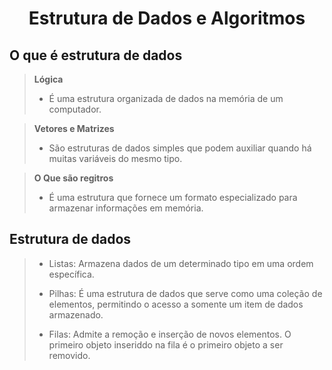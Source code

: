 <div align="center">

# Estrutura de Dados e Algoritmos

</div>

## O que é estrutura de dados

> **Lógica**
> - É uma estrutura organizada de dados na memória de um computador.

> **Vetores e Matrizes**
> - São estruturas de dados simples que podem auxiliar quando há muitas variáveis do mesmo tipo.

> **O Que são regitros**
> - É uma estrutura que fornece um formato especializado para armazenar informações em memória.

## Estrutura de dados
> - Listas: Armazena dados de um determinado tipo em uma ordem específica.
> 
> - Pilhas: É uma estrutura de dados que serve como uma coleção de elementos, permitindo o acesso a somente um item de dados armazenado.
> 
> - Filas: Admite a remoção e inserção de novos elementos. O primeiro objeto inseriddo na fila é o primeiro objeto a ser removido.
